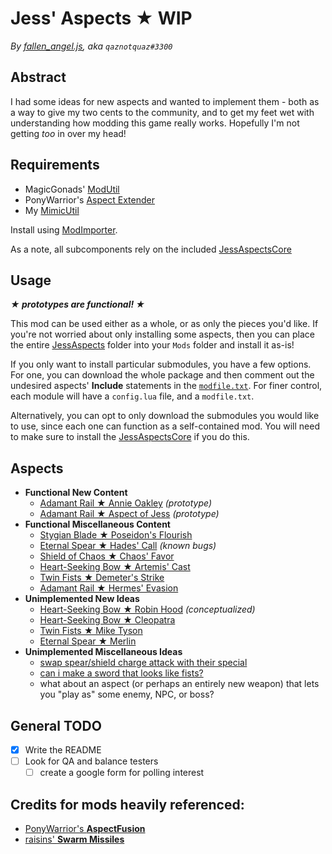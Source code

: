 # Jess' Aspects ★ WIP
*By [fallen_angel.js](https://twitch.tv/qaznotquaz "come watch me on twitch!"), aka `qaznotquaz#3300`*

## Abstract
I had some ideas for new aspects and wanted to implement them - both as a way to give my two cents to the community, and to get my feet wet with understanding how modding this game really works. Hopefully I'm not getting *too* in over my head!

## Requirements
- MagicGonads' [ModUtil](https://www.nexusmods.com/hades/mods/27)
- PonyWarrior's [Aspect Extender](https://www.nexusmods.com/hades/mods/115)
- My [MimicUtil](https://www.nexusmods.com/hades/mods/117/)

Install using [ModImporter](https://www.nexusmods.com/hades/mods/26).

As a note, all subcomponents rely on the included [JessAspectsCore](JessAspectsCore)

## Usage
***★ prototypes are functional! ★***

This mod can be used either as a whole, or as only the pieces you'd like. If you're not worried about only installing some aspects, then you can place the entire [JessAspects](../JessAspects) folder into your `Mods` folder and install it as-is!

If you only want to install particular submodules, you have a few options. For one, you can download the whole package and then comment out the undesired aspects' **Include** statements in the [`modfile.txt`](modfile.txt). For finer control, each module will have a `config.lua` file, and a `modfile.txt`.

Alternatively, you can opt to only download the submodules you would like to use, since each one can function as a self-contained mod. You will need to make sure to install the [JessAspectsCore](JessAspectsCore) if you do this.

## Aspects
- **Functional New Content**
  - [Adamant Rail ★ Annie Oakley](JessNewAspects/LittleSureshot) *(prototype)*
  - [Adamant Rail ★ Aspect of Jess](JessNewAspects/MagicBombs) *(prototype)*
- **Functional Miscellaneous Content**
  - [Stygian Blade ★ Poseidon's Flourish](BoonsAsAspects)
  - [Eternal Spear ★ Hades' Call](BoonsAsAspects) *(known bugs)*
  - [Shield of Chaos ★ Chaos' Favor](BoonsAsAspects)
  - [Heart-Seeking Bow ★ Artemis' Cast](BoonsAsAspects)
  - [Twin Fists ★ Demeter's Strike](BoonsAsAspects)
  - [Adamant Rail ★ Hermes' Evasion](BoonsAsAspects)
- **Unimplemented New Ideas**
  - [Heart-Seeking Bow ★ Robin Hood](JessNewAspects/Philanthropist) *(conceptualized)*
  - [Heart-Seeking Bow ★ Cleopatra](JessNewAspects/temp_Cleopatra)
  - [Twin Fists ★ Mike Tyson](JessNewAspects/temp_MikeTyson)
  - [Eternal Spear ★ Merlin](JessNewAspects/temp_Merlin)
- **Unimplemented Miscellaneous Ideas**
  - [swap spear/shield charge attack with their special](MiscConcepts/InverseAttacks)
  - [can i make a sword that looks like fists?](MiscConcepts/InaccurateGraphics)
  - what about an aspect (or perhaps an entirely new weapon) that lets you "play as" some enemy, NPC, or boss?

## General TODO
- [x] Write the README
- [ ] Look for QA and balance testers
  - [ ] create a google form for polling interest

## Credits for mods heavily referenced:
- [PonyWarrior's **AspectFusion**](https://github.com/PonyWarrior/HadesModRepo/tree/master/AspectFusion)
- [raisins' **Swarm Missiles**](https://www.nexusmods.com/hades/mods/92)
<!--
Commented out since I haven't used this /yet/, but leaving it here because I suspect I /will/.
[Shy's Aspects Rework](https://www.nexusmods.com/hades/mods/65)
-->
